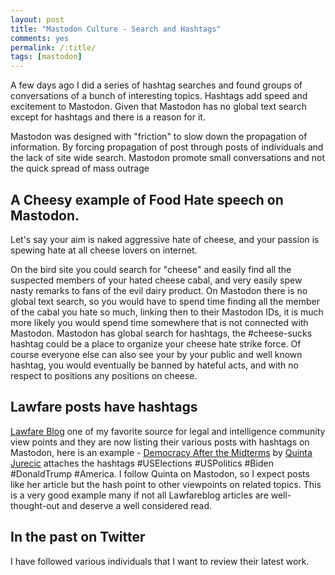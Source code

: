 ```yaml
---
layout: post
title: "Mastodon Culture - Search and Hashtags"
comments: yes
permalink: /:title/
tags: [mastodon]
---
```

<p>
A few days ago I did a series of hashtag searches and found groups of conversations of a bunch of interesting topics.
Hashtags add speed and excitement to Mastodon.
Given that Mastodon has no global text search except for hashtags and there  is a reason for it.
</p>

<p>
Mastodon was designed with "friction" to slow down the propagation of information.
By forcing propagation of post through posts of individuals and the lack of site wide search.
Mastodon promote small conversations and not the quick spread of mass outrage
</p>

## A Cheesy example of Food Hate speech on Mastodon.

Let's say your aim is naked aggressive hate of cheese, and your passion is spewing hate at all cheese lovers on internet.


<p>
On the bird site you could search for "cheese" and easily find all the suspected members of your hated cheese cabal,
and very easily spew nasty remarks to fans of the evil dairy product.
On Mastodon there is no global text search, so you would have to spend time finding all the member of the cabal you hate so much,
linking then to their Mastodon IDs,
it is much more likely you would spend time somewhere that is not connected with Mastodon.
Mastodon has global search for hashtags, the #cheese-sucks hashtag could be a place to organize your cheese hate strike force.
Of course everyone else can also see your by your public and well known hashtag,
you would eventually be banned by hateful acts, and with no respect to positions any positions on cheese.

## Lawfare posts have hashtags
[Lawfare Blog](https://lawfareblog.com/) one of my favorite source for legal and intelligence community view points and they are now listing their various posts with hashtags on Mastodon,
here is an example - [Democracy After the Midterms](https://www.lawfareblog.com/democracy-after-midterms)
by [Quinta Jurecic](https://mastodon.social/@qjurecic")  attaches the hashtags #USElections #USPolitics #Biden #DonaldTrump #America.
I follow Quinta on Mastodon, so I expect posts like her article but the hash point to other viewpoints on related topics.
This is a very good example many if not all Lawfareblog articles are well-thought-out and deserve a well considered read.

## In the past on Twitter

I have followed various individuals that I want to review their latest work.

